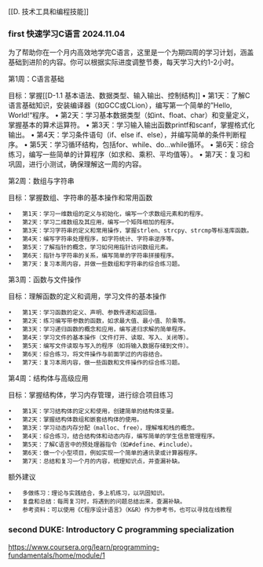  [[D. 技术工具和编程技能]]
### first 快速学习C语言 2024.11.04
为了帮助你在一个月内高效地学完C语言，这里是一个为期四周的学习计划，涵盖基础到进阶的内容。你可以根据实际进度调整节奏，每天学习大约1-2小时。

第1周：C语言基础

目标：掌握[[D-1.1 基本语法、数据类型、输入输出、控制结构]]
	•	第1天：了解C语言基础知识，安装编译器（如GCC或CLion），编写第一个简单的”Hello, World!“程序。
	•	第2天：学习基本数据类型（如int、float、char）和变量定义，掌握基本的算术运算符。
	•	第3天：学习输入输出函数printf和scanf，掌握格式化输出。
	•	第4天：学习条件语句（if、else if、else），并编写简单的条件判断程序。
	•	第5天：学习循环结构，包括for、while、do...while循环。
	•	第6天：综合练习，编写一些简单的计算程序（如求和、乘积、平均值等）。
	•	第7天：复习和巩固，进行小测试，确保理解这一周的内容。

第2周：数组与字符串

目标：掌握数组、字符串的基本操作和常用函数

	•	第1天：学习一维数组的定义与初始化，编写一个求数组元素和的程序。
	•	第2天：学习二维数组及其应用，编写一个矩阵相加的程序。
	•	第3天：学习字符串的定义和常用操作，掌握strlen、strcpy、strcmp等标准库函数。
	•	第4天：编写字符串处理程序，如字符统计、字符串逆序等。
	•	第5天：了解指针的概念，学习如何用指针访问数组元素。
	•	第6天：指针与字符串的关系，编写简单的字符串拼接程序。
	•	第7天：复习本周内容，并做一些数组和字符串的综合练习题。

第3周：函数与文件操作

目标：理解函数的定义和调用，学习文件的基本操作

	•	第1天：学习函数的定义、声明、参数传递和返回值。
	•	第2天：练习编写带参数的函数，如求最大值、最小值、阶乘等。
	•	第3天：学习递归函数的概念和应用，编写递归求解的简单程序。
	•	第4天：学习文件的基本操作（文件打开、读取、写入、关闭等）。
	•	第5天：编写文件读取与写入的程序（如将输入数据存储到文件）。
	•	第6天：综合练习，将文件操作与前面学过的内容结合。
	•	第7天：复习本周内容，做一些函数和文件操作的综合练习题。

第4周：结构体与高级应用

目标：掌握结构体，学习内存管理，进行综合项目练习

	•	第1天：学习结构体的定义和使用，创建简单的结构体变量。
	•	第2天：掌握结构体数组和嵌套结构体的使用。
	•	第3天：学习动态内存分配（malloc、free），理解堆和栈的概念。
	•	第4天：综合练习，结合结构体和动态内存，编写简单的学生信息管理程序。
	•	第5天：了解C语言中的预处理器指令（如#define、#include）。
	•	第6天：做一个小型项目，例如实现一个简单的通讯录或计算器程序。
	•	第7天：总结和复习一个月的内容，梳理知识点，并查漏补缺。

额外建议

	•	多做练习：理论与实践结合，多上机练习，以巩固知识。
	•	复盘和总结：每周复习时，将遇到的问题总结出来，查漏补缺。
	•	参考资料：可以使用《C程序设计语言》（K&R）作为参考书，也可以寻找在线教程

### second DUKE: Introductory C programming specialization
<https://www.coursera.org/learn/programming-fundamentals/home/module/1>

###